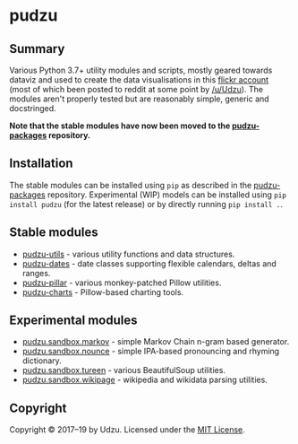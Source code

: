 # pudzu

## Summary

Various Python 3.7+ utility modules and scripts, mostly geared towards dataviz and used to create the data visualisations in this [flickr account](https://www.flickr.com/photos/zarfo/albums) (most of which been posted to reddit at some point by [/u/Udzu](https://www.reddit.com/user/Udzu/)). The modules aren't properly tested but are reasonably simple, generic and docstringed.

**Note that the stable modules have now been moved to the [pudzu-packages](https://github.com/Udzu/pudzu-packages) repository.**

## Installation

The stable modules can be installed using `pip` as described in the [pudzu-packages](https://github.com/Udzu/pudzu-packages) repository. Experimental (WIP) models can be installed using `pip install pudzu` (for the latest release) or by directly running `pip install .`.

## Stable modules
- [pudzu-utils](https://github.com/Udzu/pudzu-packages/tree/master/pudzu-utils) - various utility functions and data structures.
- [pudzu-dates](https://github.com/Udzu/pudzu-packages/tree/master/pudzu-dates) - date classes supporting flexible calendars, deltas and ranges.
- [pudzu-pillar](https://github.com/Udzu/pudzu-packages/tree/master/pudzu-pillar) - various monkey-patched Pillow utilities.
- [pudzu-charts](https://github.com/Udzu/pudzu-packages/tree/master/pudzu-charts) - Pillow-based charting tools.

## Experimental modules

- [pudzu.sandbox.markov](markov.md) - simple Markov Chain n-gram based generator.
- [pudzu.sandbox.nounce](nounce.md) - simple IPA-based pronouncing and rhyming dictionary.
- [pudzu.sandbox.tureen](tureen.md) - various BeautifulSoup utilities.
- [pudzu.sandbox.wikipage](wikipage.md) - wikipedia and wikidata parsing utilities.

## Copyright

Copyright © 2017–19 by Udzu. Licensed under the [MIT License](LICENSE).
